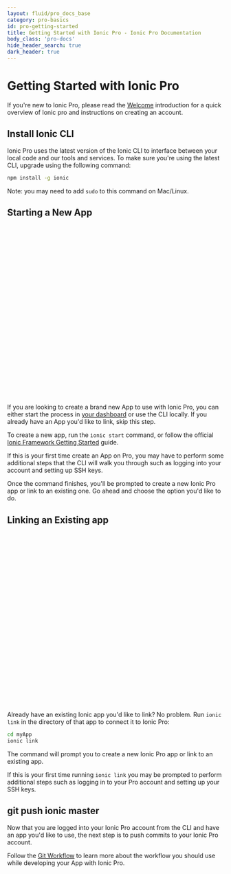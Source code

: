 ```yaml
---
layout: fluid/pro_docs_base
category: pro-basics
id: pro-getting-started
title: Getting Started with Ionic Pro - Ionic Pro Documentation
body_class: 'pro-docs'
hide_header_search: true
dark_header: true
---
```


# Getting Started with Ionic Pro

If you're new to Ionic Pro, please read the [Welcome](/docs/pro/basics/welcome/) introduction for a quick overview of Ionic pro and instructions on creating an account.

## Install Ionic CLI

Ionic Pro uses the latest version of the Ionic CLI to interface between your local code and our tools and services. To make sure you're using the latest CLI, upgrade using the following command:

```bash
npm install -g ionic
```

Note: you may need to add `sudo` to this command on Mac/Linux.

## Starting a New App

<script src="https://fast.wistia.com/embed/medias/5mpnif6345.jsonp" async></script><script src="https://fast.wistia.com/assets/external/E-v1.js" async></script><div class="wistia_embed wistia_async_5mpnif6345" style="height:400px;width:640px">&nbsp;</div>

If you are looking to create a brand new App to use with Ionic Pro, you can either start the process in [your dashboard](https://dashboard.ionicjs.com) or use the CLI locally. If you already have an App you'd like to link, skip this step.

To create a new app, run the `ionic start` command, or follow the official [Ionic Framework Getting Started](/getting-started) guide.

If this is your first time create an App on Pro, you may have to perform some additional steps that the CLI will walk you through such as logging into your account and setting up SSH keys.

Once the command finishes, you'll be prompted to create a new Ionic Pro app or link to an existing one. Go ahead and choose the option you'd like to do.

## Linking an Existing app

<script src="https://fast.wistia.com/embed/medias/fnfuwtyenb.jsonp" async></script><script src="https://fast.wistia.com/assets/external/E-v1.js" async></script><div class="wistia_embed wistia_async_fnfuwtyenb" style="height:400px;width:640px">&nbsp;</div>

Already have an existing Ionic app you'd like to link? No problem. Run `ionic link` in the directory of that app to connect it to Ionic Pro:

```bash
cd myApp
ionic link
```

The command will prompt you to create a new Ionic Pro app or link to an existing app.

If this is your first time running `ionic link` you may be prompted to perform additional steps such as logging in to your Pro account and setting up your SSH keys.

## git push ionic master

Now that you are logged into your Ionic Pro account from the CLI and have an app you'd like to use, the next
step is to push commits to your Ionic Pro account.

Follow the [Git Workflow](git.html) to learn more about the workflow you should use while developing your App with Ionic Pro.
